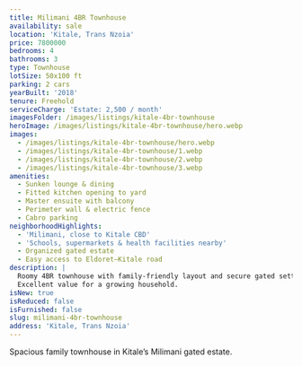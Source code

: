 ```yaml
---
title: Milimani 4BR Townhouse
availability: sale
location: 'Kitale, Trans Nzoia'
price: 7800000
bedrooms: 4
bathrooms: 3
type: Townhouse
lotSize: 50x100 ft
parking: 2 cars
yearBuilt: '2018'
tenure: Freehold
serviceCharge: 'Estate: 2,500 / month'
imagesFolder: /images/listings/kitale-4br-townhouse
heroImage: /images/listings/kitale-4br-townhouse/hero.webp
images:
  - /images/listings/kitale-4br-townhouse/hero.webp
  - /images/listings/kitale-4br-townhouse/1.webp
  - /images/listings/kitale-4br-townhouse/2.webp
  - /images/listings/kitale-4br-townhouse/3.webp
amenities:
  - Sunken lounge & dining
  - Fitted kitchen opening to yard
  - Master ensuite with balcony
  - Perimeter wall & electric fence
  - Cabro parking
neighborhoodHighlights:
  - 'Milimani, close to Kitale CBD'
  - 'Schools, supermarkets & health facilities nearby'
  - Organized gated estate
  - Easy access to Eldoret–Kitale road
description: |
  Roomy 4BR townhouse with family-friendly layout and secure gated setting.
  Excellent value for a growing household.
isNew: true
isReduced: false
isFurnished: false
slug: milimani-4br-townhouse
address: 'Kitale, Trans Nzoia'
---
```

Spacious family townhouse in Kitale’s Milimani gated estate.
